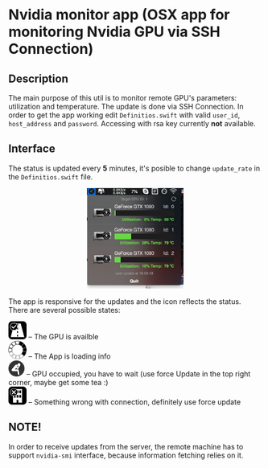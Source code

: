 # Nvidia monitor app (OSX app for monitoring Nvidia GPU via SSH Connection)

## Description

The main purpose of this util is to monitor remote GPU's parameters: utilization and temperature. The update is done via SSH Connection. In order to get the app working edit ``` Definitios.swift ``` with valid ``` user_id ```, ``` host_address ``` and ``` password ```. Accessing with rsa key currently **not** available.

## Interface

The status is updated every **5** minutes, it's posible to change ``` update_rate ``` in the ``` Definitios.swift ``` file.
<p align="center">
<img src="screenshot/AppScreen.png" height="200">
</p>

The app is responsive for the updates and the icon reflects the status. There are several possible states:  
  
  
![](screenshot/status_ok.png) – The GPU is availble  
![](screenshot/status_connection.png) – The App is loading info  
![](screenshot/status_bad.png) – GPU occupied, you have to wait (use force Update in the top right corner, maybe get some tea :)  
![](screenshot/status_bad_conection.png) – Something wrong with connection, definitely use force update  



## NOTE!  
In order to receive updates from the server, the remote machine has to support ``` nvidia-smi ```  interface, because information fetching relies on it.






